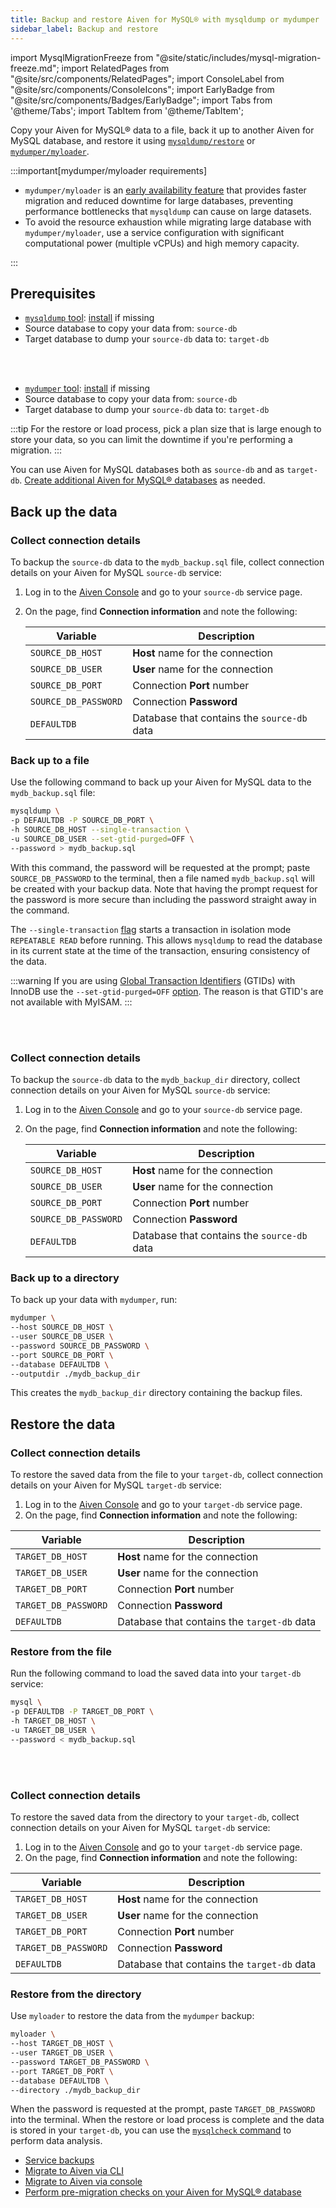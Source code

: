 ```yaml
---
title: Backup and restore Aiven for MySQL® with mysqldump or mydumper
sidebar_label: Backup and restore
---
```


import MysqlMigrationFreeze from "@site/static/includes/mysql-migration-freeze.md";
import RelatedPages from "@site/src/components/RelatedPages";
import ConsoleLabel from "@site/src/components/ConsoleIcons";
import EarlyBadge from "@site/src/components/Badges/EarlyBadge";
import Tabs from '@theme/Tabs';
import TabItem from '@theme/TabItem';

Copy your Aiven for MySQL® data to a file, back it up to another Aiven for MySQL database, and restore it using [`mysqldump/restore`](https://dev.mysql.com/doc/refman/8.0/en/mysqldump.html) or [`mydumper/myloader`](https://github.com/mydumper/mydumper).

:::important[mydumper/myloader requirements]

- `mydumper/myloader` is an
  [early availability feature](/docs/platform/concepts/service-and-feature-releases) that
  provides faster migration and reduced downtime for large databases, preventing
  performance bottlenecks that `mysqldump` can cause on large datasets.
- To avoid the resource exhaustion while migrating large database with `mydumper/myloader`,
  use a service configuration with significant computational power (multiple vCPUs) and
  high memory capacity.

:::

## Prerequisites

<Tabs groupId="group1">
<TabItem value="1" label="mysqldump/restore" default>

-   [`mysqldump` tool](https://dev.mysql.com/doc/refman/8.4/en/mysqldump.html):
    [install](https://dev.mysql.com/doc/mysql-shell/8.0/en/mysql-shell-install.html) if
    missing
-   Source database to copy your data from: `source-db`
-   Target database to dump your `source-db` data to: `target-db`

</TabItem>
<TabItem value="2" label="mydumper/myloader">

<EarlyBadge/>

<br />
<br />

-   [`mydumper` tool](https://github.com/mydumper/mydumper):
    [install](https://mydumper.github.io/mydumper/docs/html/installing.html) if missing
-   Source database to copy your data from: `source-db`
-   Target database to dump your `source-db` data to: `target-db`

</TabItem>
</Tabs>

:::tip
For the restore or load process, pick a plan size that is large
enough to store your data, so you can limit the downtime if you're
performing a migration.
:::

You can use Aiven for MySQL databases both as `source-db` and as `target-db`.
[Create additional Aiven for MySQL® databases](/docs/products/mysql/howto/create-database)
as needed.

<MysqlMigrationFreeze/>

## Back up the data

<Tabs groupId="group1">
<TabItem value="1" label="mysqldump" default>

### Collect connection details

To backup the `source-db` data to the `mydb_backup.sql` file, collect
connection details on your Aiven for MySQL `source-db` service:

1. Log in to the [Aiven Console](https://console.aiven.io/) and go to your `source-db`
   service page.
1. On the <ConsoleLabel name="overview"/> page, find **Connection information** and note
   the following:

    | Variable             | Description                                 |
    | -------------------- | ------------------------------------------- |
    | `SOURCE_DB_HOST`     | **Host** name for the connection            |
    | `SOURCE_DB_USER`     | **User** name for the connection            |
    | `SOURCE_DB_PORT`     | Connection **Port** number                  |
    | `SOURCE_DB_PASSWORD` | Connection **Password**                     |
    | `DEFAULTDB`          | Database that contains the `source-db` data |

### Back up to a file

Use the following command to back up your Aiven for MySQL data to the `mydb_backup.sql`
file:

```bash
mysqldump \
-p DEFAULTDB -P SOURCE_DB_PORT \
-h SOURCE_DB_HOST --single-transaction \
-u SOURCE_DB_USER --set-gtid-purged=OFF \
--password > mydb_backup.sql
```

With this command, the password will be requested at the prompt; paste
`SOURCE_DB_PASSWORD` to the terminal, then a file named
`mydb_backup.sql` will be created with your backup data. Note that
having the prompt request for the password is more secure than including
the password straight away in the command.

The `--single-transaction`
[flag](https://dev.mysql.com/doc/refman/8.0/en/mysqldump.html#option_mysqldump_single-transaction)
starts a transaction in isolation mode `REPEATABLE READ` before running.
This allows `mysqldump` to read the database in its current state at the
time of the transaction, ensuring consistency of the data.

:::warning
If you are using [Global Transaction
Identifiers](https://dev.mysql.com/doc/refman/5.7/en/replication-gtids-concepts.html)
(GTIDs) with InnoDB use the `--set-gtid-purged=OFF`
[option](https://dev.mysql.com/doc/refman/8.0/en/mysqldump.html#option_mysqldump_set-gtid-purged).
The reason is that GTID's are not available with MyISAM.
:::

</TabItem>
<TabItem value="2" label="mydumper">

<EarlyBadge/>

<br />
<br />

### Collect connection details

To backup the `source-db` data to the `mydb_backup_dir` directory, collect
connection details on your Aiven for MySQL `source-db` service:

1. Log in to the [Aiven Console](https://console.aiven.io/) and go to your `source-db`
   service page.
1. On the <ConsoleLabel name="overview"/> page, find **Connection information** and note
   the following:

    | Variable             | Description                                 |
    | -------------------- | ------------------------------------------- |
    | `SOURCE_DB_HOST`     | **Host** name for the connection            |
    | `SOURCE_DB_USER`     | **User** name for the connection            |
    | `SOURCE_DB_PORT`     | Connection **Port** number                  |
    | `SOURCE_DB_PASSWORD` | Connection **Password**                     |
    | `DEFAULTDB`          | Database that contains the `source-db` data |

### Back up to a directory

To back up your data with `mydumper`, run:

```bash
mydumper \
--host SOURCE_DB_HOST \
--user SOURCE_DB_USER \
--password SOURCE_DB_PASSWORD \
--port SOURCE_DB_PORT \
--database DEFAULTDB \
--outputdir ./mydb_backup_dir
```

This creates the `mydb_backup_dir` directory containing the backup files.

</TabItem>
</Tabs>

## Restore the data

<Tabs groupId="group1">
<TabItem value="1" label="mysqldump/restore" default>

### Collect connection details

To restore the saved data from the file to your `target-db`, collect
connection details on your Aiven for MySQL `target-db` service:

1. Log in to the [Aiven Console](https://console.aiven.io/) and go to your `target-db`
   service page.
1. On the <ConsoleLabel name="overview"/> page, find **Connection information** and note
   the following:

  | Variable             | Description                                 |
  | -------------------- | ------------------------------------------- |
  | `TARGET_DB_HOST`     | **Host** name for the connection            |
  | `TARGET_DB_USER`     | **User** name for the connection            |
  | `TARGET_DB_PORT`     | Connection **Port** number                  |
  | `TARGET_DB_PASSWORD` | Connection **Password**                     |
  | `DEFAULTDB`          | Database that contains the `target-db` data |

### Restore from the file

Run the following command to load the saved data into your `target-db` service:

```bash
mysql \
-p DEFAULTDB -P TARGET_DB_PORT \
-h TARGET_DB_HOST \
-u TARGET_DB_USER \
--password < mydb_backup.sql
```

</TabItem>
<TabItem value="2" label="myloader">

<EarlyBadge/>

<br />
<br />

### Collect connection details

To restore the saved data from the directory to your `target-db`, collect
connection details on your Aiven for MySQL `target-db` service:

1. Log in to the [Aiven Console](https://console.aiven.io/) and go to your `target-db`
   service page.
1. On the <ConsoleLabel name="overview"/> page, find **Connection information** and note
   the following:

  | Variable             | Description                                 |
  | -------------------- | ------------------------------------------- |
  | `TARGET_DB_HOST`     | **Host** name for the connection            |
  | `TARGET_DB_USER`     | **User** name for the connection            |
  | `TARGET_DB_PORT`     | Connection **Port** number                  |
  | `TARGET_DB_PASSWORD` | Connection **Password**                     |
  | `DEFAULTDB`          | Database that contains the `target-db` data |

### Restore from the directory

Use `myloader` to restore the data from the `mydumper` backup:

```bash
myloader \
--host TARGET_DB_HOST \
--user TARGET_DB_USER \
--password TARGET_DB_PASSWORD \
--port TARGET_DB_PORT \
--database DEFAULTDB \
--directory ./mydb_backup_dir
```

</TabItem>
</Tabs>

When the password is requested at the prompt, paste `TARGET_DB_PASSWORD` into the terminal.
When the restore or load process is complete and the data is stored in your `target-db`,
you can use the
[`mysqlcheck` command](https://dev.mysql.com/doc/refman/8.0/en/mysqlcheck.html) to
perform data analysis.

<RelatedPages/>

- [Service backups](/docs/platform/concepts/service_backups#aiven-for-mysql)
- [Migrate to Aiven via CLI](/docs/products/mysql/howto/migrate-from-external-mysql)
- [Migrate to Aiven via console](/docs/products/mysql/howto/migrate-db-to-aiven-via-console)
- [Perform pre-migration checks on your Aiven for MySQL® database](/docs/products/mysql/howto/do-check-service-migration)
